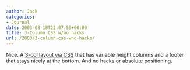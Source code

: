 ```yaml
---
author: Jack
categories:
- Journal
date: 2003-08-18T22:07:59+00:00
title: 3-Column CSS w/no hacks
url: /2003/3-column-css-wno-hacks/
---
```


Nice. A [3-col layout via CSS][1] that has variable height columns and a footer that stays nicely at the bottom. And no hacks or absolute positioning.

 [1]: http://www.pixy.cz/blogg/clanky/css-3col-layout/ "3-col layout via CSS"